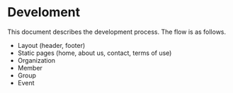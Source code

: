 # Develoment
This document describes the development process. The flow is as follows.

* Layout (header, footer)
* Static pages (home, about us, contact, terms of use)
* Organization
* Member
* Group
* Event

